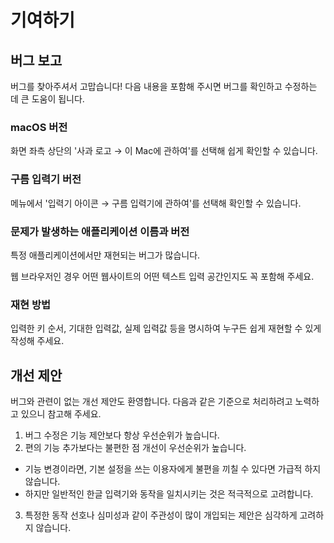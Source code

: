 # 기여하기

## 버그 보고

버그를 찾아주셔서 고맙습니다! 다음 내용을 포함해 주시면 버그를 확인하고 수정하는 데 큰 도움이 됩니다.

### macOS 버전

화면 좌측 상단의 '사과 로고 → 이 Mac에 관하여'를 선택해 쉽게 확인할 수 있습니다.

### 구름 입력기 버전

메뉴에서 '입력기 아이콘 → 구름 입력기에 관하여'를 선택해 확인할 수 있습니다. 

### 문제가 발생하는 애플리케이션 이름과 버전

특정 애플리케이션에서만 재현되는 버그가 많습니다.

웹 브라우저인 경우 어떤 웹사이트의 어떤 텍스트 입력 공간인지도 꼭 포함해 주세요.

### 재현 방법

입력한 키 순서, 기대한 입력값, 실제 입력값 등을 명시하여 누구든 쉽게 재현할 수 있게 작성해 주세요.

## 개선 제안

버그와 관련이 없는 개선 제안도 환영합니다. 다음과 같은 기준으로 처리하려고 노력하고 있으니 참고해 주세요.

1. 버그 수정은 기능 제안보다 항상 우선순위가 높습니다.
2. 편의 기능 추가보다는 불편한 점 개선이 우선순위가 높습니다.
  - 기능 변경이라면, 기본 설정을 쓰는 이용자에게 불편을 끼칠 수 있다면 가급적 하지 않습니다.
  - 하지만 일반적인 한글 입력기와 동작을 일치시키는 것은 적극적으로 고려합니다.
3. 특정한 동작 선호나 심미성과 같이 주관성이 많이 개입되는 제안은 심각하게 고려하지 않습니다.

